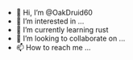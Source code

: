- 👋 Hi, I’m @OakDruid60
- 👀 I’m interested in ...
- 🌱 I’m currently learning rust
- 💞️ I’m looking to collaborate on ...
- 📫 How to reach me ...

<!---
OakDruid60/OakDruid60 is a ✨ special ✨ repository because its `README.md` (this file) appears on your GitHub profile.
You can click the Preview link to take a look at your changes.
--->

